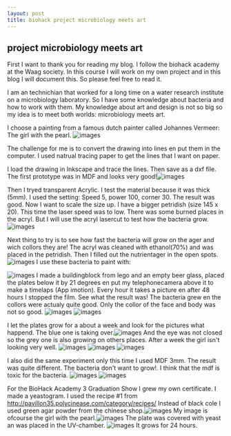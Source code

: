 ```yaml
---
layout: post
title: biohack project microbiology meets art
---
```


## project microbiology meets art

First I want to thank you for reading my blog. I follow the biohack academy at the Waag society. In this course I will work on my own project and in this blog I will document this.
So please feel free to read it.

I am an technichian that worked for a long time on a water research institute on a microbiology laboratory. So I have some knowledge about bacteria and how to work with them.
My knowledge about art and design is not so big so my idea is to meet both worlds: microbiology meets art.

I choose a painting from a famous dutch painter called Johannes Vermeer: The girl with the pearl.
![images](http://marijan1.github.io/images/meisjeparel.jpg)

The challenge for me is to convert the drawing into lines en put them in the computer. I used natrual tracing paper to get the lines that I want on paper.

I load the drawing in Inkscape and trace the lines. Then save as a dxf file.
The first prototype was in MDF and looks very good!![images](http://marijan1.github.io/images/IMG_3281.jpg)

Then I tryed transparent Acrylic. I test the material because it was thick (5mm). I used the setting: Speed 5, power 100, corner 30. The result was good. Now I want to scale the size up. I have a bigger petridish (size 145 x 20). 
This time the laser speed was to low. There was some burned places in the acryl. 
But I will use the acryl lasercut to test how the bacteria grow.![images](http://marijan1.github.io/images/IMG_3175.jpg) 

Next thing to try is to see how fast the bacteria will grow on the ager and wich collors they are! 
The acryl was cleaned with ethanol(70%) and was placed in the petridish. Then I filled out the nutrientager in the open spots.![images](http://marijan1.github.io/images/IMG_3193.jpg)
I use these bacteria to paint with:


![images](http://marijan1.github.io/images/IMG_0826.jpg)
I made a buildingblock from lego and an empty beer glass, placed the plates below it by 21 degrees en put my telephonecamera above it to make a timelaps (App imotion). Every hour it takes a picture en after 48 hours I stopped the film. See what the result was!
The bacteria grew en the collors were actualy quite good. Only the collor of the face and body was not so good.
![images](http://marijan1.github.io/images/IMG_3265.jpg)
![images](http://marijan1.github.io/images/IMG_3266.jpg)

I let the plates grow for a about a week and look for the pictures what happend. The blue one is taking over.![images](http://marijan1.github.io/images/IMG_3278.jpg)
And the eye was not closed so the grey one is also growing on others places. After a week the girl isn't looking very well.
![images](http://marijan1.github.io/images/IMG_3267.jpg)
![images](http://marijan1.github.io/images/IMG_3268.jpg)
![images](http://marijan1.github.io/images/IMG_3277.jpg)

I also did the same experiment only this time I used MDF 3mm. The result was quite different. The bacteria don't want to grow!. I think that the mdf is toxic for the bacteria. 
![images](http://marijan1.github.io/images/IMG_3285.jpg) ![images](http://marijan1.github.io/images/IMG_3301.jpg)




For the BioHack Academy 3 Graduation Show I grew my own certificate. I made a yeastogram. I used the recipe #1 from http://pavillon35.polycinease.com/category/recipes/ 
Instead of black cole I used green agar powder from the chinese shop.![images](http://marijan1.github.io/images/IMG_3287.jpg)
My image is ofcourse the girl with the pearl.![images](http://marijan1.github.io/images/IMG_3291.jpg)
The plate was covered with yeast an was placed in the UV-chamber. ![images](http://marijan1.github.io/images/IMG_3295.jpg)
It grows for 24 hours.
